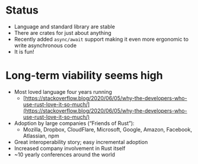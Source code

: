 # Status

- Language and standard library are stable
- There are crates for just about anything
- Recently added `async/await` support making it even more ergonomic to write
  asynchronous code
- It is fun!

# Long-term viability seems high

- Most loved language four years running
  - [https://stackoverflow.blog/2020/06/05/why-the-developers-who-use-rust-love-it-so-much/](https://stackoverflow.blog/2020/06/05/why-the-developers-who-use-rust-love-it-so-much/)
- Adoption by large companies (“Friends of Rust”):
  - Mozilla, Dropbox, CloudFlare, Microsoft, Google, Amazon, Facebook, Atlassian, npm
- Great interoperability story; easy incremental adoption
- Increased company involvement in Rust itself
- ~10 yearly conferences around the world
